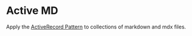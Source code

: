 # Active MD

Apply the [ActiveRecord Pattern](https://en.wikipedia.org/wiki/Active_record_pattern) to collections of markdown and mdx files.


